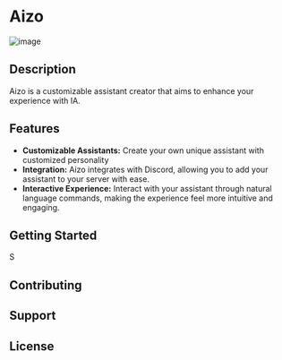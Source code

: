 # Aizo

![image](https://github.com/iDavi/Aizo/assets/69827032/b44326ec-ffd4-4a13-8d36-040cc268f0d6)

## Description

Aizo is a customizable assistant creator that aims to enhance your experience with IA.

## Features

- **Customizable Assistants:** Create your own unique assistant with customized personality
- **Integration:** Aizo integrates with Discord, allowing you to add your assistant to your server with ease.
- **Interactive Experience:** Interact with your assistant through natural language commands, making the experience feel more intuitive and engaging.

## Getting Started

S

## Contributing



## Support



## License



